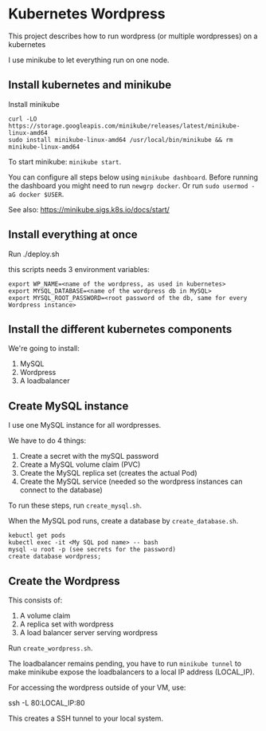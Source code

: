 # Kubernetes Wordpress

This project describes how to run wordpress (or multiple wordpresses) on a kubernetes

I use minikube to let everything run on one node.

## Install kubernetes and minikube

Install minikube

```
curl -LO https://storage.googleapis.com/minikube/releases/latest/minikube-linux-amd64
sudo install minikube-linux-amd64 /usr/local/bin/minikube && rm minikube-linux-amd64
```

To start minikube: `minikube start`.

You can configure all steps below using `minikube dashboard`. Before running the dashboard you might need to run `newgrp docker`. Or run `sudo usermod -aG docker $USER`.

See also: https://minikube.sigs.k8s.io/docs/start/

## Install everything at once

Run ./deploy.sh

this scripts needs 3 environment variables:

```
export WP_NAME=<name of the wordpress, as used in kubernetes>
export MYSQL_DATABASE=<name of the wordpress db in MySQL>
export MYSQL_ROOT_PASSWORD=<root password of the db, same for every Wordpress instance>
```

## Install the different kubernetes components

We're going to install:
1. MySQL
2. Wordpress
3. A loadbalancer

## Create MySQL instance

I use one MySQL instance for all wordpresses.

We have to do 4 things:
1. Create a secret with the mySQL password
2. Create a MySQL volume claim (PVC)
3. Create the MySQL replica set (creates the actual Pod)
4. Create the MySQL service (needed so the wordpress instances can connect to the database)

To run these steps, run `create_mysql.sh`.


When the MySQL pod runs, create a database by `create_database.sh`.

```
kebuctl get pods
kubectl exec -it <My SQL pod name> -- bash
mysql -u root -p (see secrets for the password)
create database wordpress;
```


## Create the Wordpress

This consists of:
1. A volume claim
1. A replica set with wordpress
1. A load balancer server serving wordpress

Run `create_wordpress.sh`.

The loadbalancer remains pending, you have to run `minikube tunnel` to make minikube expose the loadbalancers to a local IP address (LOCAL_IP).

For accessing the wordpress outside of your VM, use:

ssh <VM name> -L 80:LOCAL_IP:80

This creates a SSH tunnel to your local system.